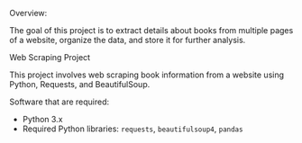  Overview:

The goal of this project is to extract details about books from multiple pages of a website, organize the data, and store it for further analysis.


 Web Scraping Project

This project involves web scraping book information from a website using Python, Requests, and BeautifulSoup.

Software that are required:
- Python 3.x
- Required Python libraries: `requests`, `beautifulsoup4`, `pandas`


